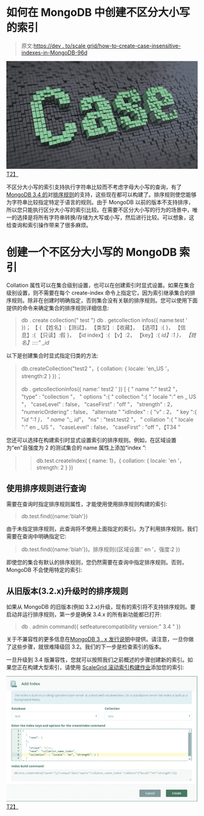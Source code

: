 # 如何在 MongoDB 中创建不区分大小写的索引

> 原文:[https://dev . to/scale grid/how-to-create-case-insensitive-indexes-in-MongoDB-96d](https://dev.to/scalegrid/how-to-create-case-insensitive-indexes-in-mongodb-96d)

[![How To Create Case Insensitive Indexes in MongoDB - ScaleGrid Blog](img/658b4d1ab23a59c4e268e1424df44dda.png)T2】](https://scalegrid.io/blog/wp-content/uploads/2017/10/Create-Case-Insensitive-Indexes-in-MongoDB-ScaleGrid-Blog.jpg)

不区分大小写的索引支持执行字符串比较而不考虑字母大小写的查询，有了 [MongoDB 3.4 的](https://www.mongodb.com/mongodb-3.4)对[排序规则](https://docs.mongodb.com/manual/reference/collation/#collation-document-fields)的支持，这些现在都可以构建了。排序规则使您能够为字符串比较指定特定于语言的规则。由于 MongoDB 以前的版本不支持排序，所以您只能执行区分大小写的索引比较。在需要不区分大小写的行为的场景中，唯一的选择是将所有字符串转换/存储为大写或小写，然后进行比较。可以想象，这给查询和索引操作带来了很多麻烦。

# 创建一个不区分大小写的 MongoDB 索引

Collation 属性可以在集合级别设置，也可以在创建索引时显式设置。如果在集合级别设置，则不需要在每个 create-index 命令上指定它，因为索引继承集合的排序规则。除非在创建时明确指定，否则集合没有关联的排序规则。您可以使用下面提供的命令来确定集合的排序规则详细信息:

> db . create collection(" test ")
> db . getcollection infos({ name:test ' })；
> 【
> {
> 【姓名】:【测试】，
> 【类型】:【收藏】，
> 【选项】:{
> }，
> 【信息】:{
> 【只读】:假
> }，
> 【id index】:{
> 【v】:2，
> 【key】:{
> *id】:1
> }，
> 【姓名】::::" _id*

以下是创建集合时显式指定归类的方法:

> db.createCollection("test2 "，{ collation: { locale: 'en_US '，strength:2 } })；
> 
> db . getcollectioninfos({ name:' test2 ' })
> [
> {
> " name ":" test2 "，
> "type" : "collection "，
> " options ":{
> " collection ":{
> " locale ":" en _ US "，
> "caseLevel" : false，
> "caseFirst" : "off "，
> "strength" : 2，
> "numericOrdering" : false，
> "alternate "
> "idIndex" : {
> "v" : 2，
> " key ":{
> "*id ":1
> }，
> " name ":_ id*"，
> "ns" : "test.test2 "，
> " collation ":{
> " locale ":" en _ US "，
> "caseLevel" : false，
> "caseFirst" : "off "，【T34 "

您还可以选择在构建索引时显式设置索引的排序规则。例如，在区域设置为“en”且强度为 2 的测试集合的 name 属性上添加“index ”:

> > db.test.createIndex( { name: 1}，{ collation: { locale: 'en '，strength: 2 } })

## 使用排序规则进行查询

需要在查询时指定排序规则属性，才能使用使用排序规则构建的索引:

> db.test.find({name:'blah'})

由于未指定排序规则，此查询将不使用上面指定的索引。为了利用排序规则，我们需要在查询中明确指定它:

> db.test.find({name:'blah'})。排序规则({区域设置:' en '，强度:2 })

即使您的集合有默认的排序规则，您仍然需要在查询中指定排序规则。否则，MongoDB 不会使用特定的索引:

## 从旧版本(3.2.x)升级时的排序规则

如果从 MongoDB 的旧版本(例如 3.2.x)升级，现有的索引将不支持排序规则。要启动并运行排序规则，第一步是确保 3.4.x 的所有新功能都已打开:

> db . admin command({ setfeaturecompatibility version:" 3.4 " })

关于不兼容性的更多信息在[MongoDB 3 . x 发行说明](https://docs.mongodb.com/v3.4/release-notes/3.4-compatibility/#compatibility-enabled)中提供。请注意，一旦你做了这些步骤，就很难降级回 3.2。我们的下一步是检查索引的版本。

一旦升级到 3.4 版兼容性，您就可以按照我们之前概述的步骤创建新的索引。如果您正在构建大型索引，请使用 [ScaleGrid 滚动索引构建作业](https://scalegrid.io/blog/the-perils-of-building-indexes-on-mongodb/)添加您的索引:

[![Case insensitive Index builds with collation](img/1064f1b1022fe0ca86dc75816c10edf1.png)T2】](https://scalegrid.io/blog/wp-content/uploads/2017/09/indexwithcollation.jpg)